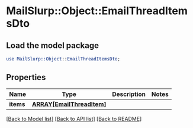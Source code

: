 # MailSlurp::Object::EmailThreadItemsDto

## Load the model package
```perl
use MailSlurp::Object::EmailThreadItemsDto;
```

## Properties
Name | Type | Description | Notes
------------ | ------------- | ------------- | -------------
**items** | [**ARRAY[EmailThreadItem]**](EmailThreadItem) |  | 

[[Back to Model list]](../README#documentation-for-models) [[Back to API list]](../README#documentation-for-api-endpoints) [[Back to README]](../README)


